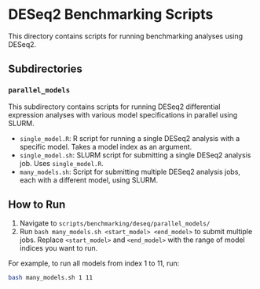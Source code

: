 # DESeq2 Benchmarking Scripts

This directory contains scripts for running benchmarking analyses using DESeq2.

## Subdirectories

### `parallel_models`

This subdirectory contains scripts for running DESeq2 differential expression analyses with various model specifications in parallel using SLURM. 

- `single_model.R`: R script for running a single DESeq2 analysis with a specific model. Takes a model index as an argument.
- `single_model.sh`: SLURM script for submitting a single DESeq2 analysis job. Uses `single_model.R`.
- `many_models.sh`: Script for submitting multiple DESeq2 analysis jobs, each with a different model, using SLURM.

## How to Run

1. Navigate to `scripts/benchmarking/deseq/parallel_models/`
2. Run `bash many_models.sh <start_model> <end_model>` to submit multiple jobs. Replace `<start_model>` and `<end_model>` with the range of model indices you want to run.

For example, to run all models from index 1 to 11, run:
```bash
bash many_models.sh 1 11
